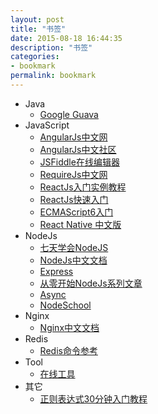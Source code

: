 ```yaml
---
layout: post
title: "书签"
date: 2015-08-18 16:44:35
description: "书签"
categories:
- bookmark
permalink: bookmark
---
```


* Java
  * [Google Guava](http://ifeve.com/google-guava/)
* JavaScript
  * [AngularJs中文网](http://www.apjs.net/)
  * [AngularJs中文社区](http://angularjs.cn/T006)
  * [JSFiddle在线编辑器](http://jsfiddle.net/)
  * [RequireJs中文网](http://www.requirejs.cn/)
  * [ReactJs入门实例教程](http://www.ruanyifeng.com/blog/2015/03/react.html)
  * [ReactJs快速入门](http://reactjs.cn/react/docs/getting-started.html)
  * [ECMAScript6入门](http://es6.ruanyifeng.com/#docs/intro)
  * [React Native 中文版](http://wiki.jikexueyuan.com/project/react-native/)
* NodeJs
  * [七天学会NodeJS](http://nqdeng.github.io/7-days-nodejs/)
  * [NodeJs中文文档](http://nodeapi.ucdok.com/)
  * [Express](http://www.expressjs.com.cn/)
  * [从零开始NodeJs系列文章](http://blog.fens.me/)
  * [Async](http://my.oschina.net/code33/blog/357012)
  * [NodeSchool](http://nodeschool.io/zh-cn/)
* Nginx
  * [Nginx中文文档](http://www.nginx.cn/doc/index.html)
* Redis
  * [Redis命令参考](http://redisdoc.com/)
* Tool
  * [在线工具](http://tool.lu/)
* 其它
  * [正则表达式30分钟入门教程](http://deerchao.net/tutorials/regex/regex.htm)
